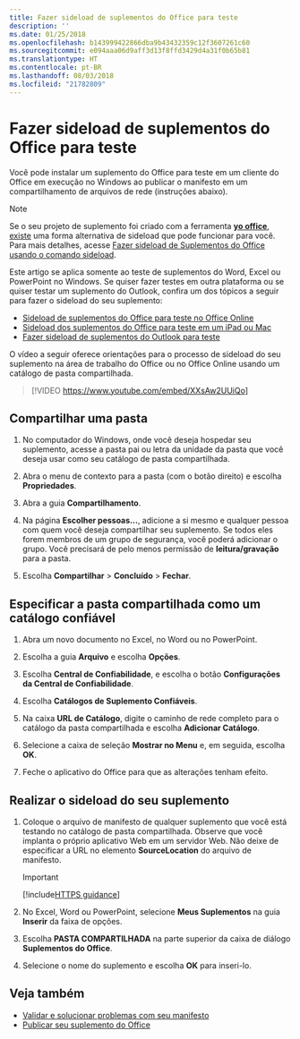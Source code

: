 ```yaml
---
title: Fazer sideload de suplementos do Office para teste
description: ''
ms.date: 01/25/2018
ms.openlocfilehash: b143999422866dba9b43432359c12f3607261c60
ms.sourcegitcommit: e094aaa06d9aff3d13f8ffd3429d4a31f0b65b81
ms.translationtype: HT
ms.contentlocale: pt-BR
ms.lasthandoff: 08/03/2018
ms.locfileid: "21782809"
---
```

# <a name="sideload-office-add-ins-for-testing"></a>Fazer sideload de suplementos do Office para teste

Você pode instalar um suplemento do Office para teste em um cliente do Office em execução no Windows ao publicar o manifesto em um compartilhamento de arquivos de rede (instruções abaixo).

> [!NOTE]
> Se o seu projeto de suplemento foi criado com a ferramenta [**yo office**, existe](https://github.com/OfficeDev/generator-office) uma forma alternativa de sideload que pode funcionar para você. Para mais detalhes, acesse [Fazer sideload de Suplementos do Office usando o comando sideload](sideload-office-addin-using-sideload-command.md).

Este artigo se aplica somente ao teste de suplementos do Word, Excel ou PowerPoint no Windows. Se quiser fazer testes em outra plataforma ou se quiser testar um suplemento do Outlook, confira um dos tópicos a seguir para fazer o sideload do seu suplemento:

- [Sideload de suplementos do Office para teste no Office Online](sideload-office-add-ins-for-testing.md)
- [Sideload dos suplementos do Office para teste em um iPad ou Mac](sideload-an-office-add-in-on-ipad-and-mac.md)
- [Fazer sideload de suplementos do Outlook para teste](../../../../outlook/add-ins/sideload-outlook-add-ins-for-testing)


O vídeo a seguir oferece orientações para o processo de sideload do seu suplemento na área de trabalho do Office ou no Office Online usando um catálogo de pasta compartilhada.  


> [!VIDEO https://www.youtube.com/embed/XXsAw2UUiQo]


## <a name="share-a-folder"></a>Compartilhar uma pasta

1. No computador do Windows, onde você deseja hospedar seu suplemento, acesse a pasta pai ou letra da unidade da pasta que você deseja usar como seu catálogo de pasta compartilhada.

2. Abra o menu de contexto para a pasta (com o botão direito) e escolha **Propriedades**.

3. Abra a guia **Compartilhamento**.

4. Na página **Escolher pessoas...**, adicione a si mesmo e qualquer pessoa com quem você deseja compartilhar seu suplemento. Se todos eles forem membros de um grupo de segurança, você poderá adicionar o grupo. Você precisará de pelo menos permissão de **leitura/gravação** para a pasta. 

5. Escolha **Compartilhar** > **Concluído** > **Fechar**.


## <a name="specify-the-shared-folder-as-a-trusted-catalog"></a>Especificar a pasta compartilhada como um catálogo confiável
      
1. Abra um novo documento no Excel, no Word ou no PowerPoint.
    
2. Escolha a guia **Arquivo** e escolha **Opções**.
    
3. Escolha **Central de Confiabilidade**, e escolha o botão **Configurações da Central de Confiabilidade**.
    
4. Escolha **Catálogos de Suplemento Confiáveis**.
    
5. Na caixa  **URL de Catálogo**, digite o caminho de rede completo para o catálogo da pasta compartilhada e escolha **Adicionar Catálogo**.
    
6. Selecione a caixa de seleção **Mostrar no Menu** e, em seguida, escolha **OK**.

7. Feche o aplicativo do Office para que as alterações tenham efeito.
    

## <a name="sideload-your-add-in"></a>Realizar o sideload do seu suplemento

1. Coloque o arquivo de manifesto de qualquer suplemento que você está testando no catálogo de pasta compartilhada. Observe que você implanta o próprio aplicativo Web em um servidor Web. Não deixe de especificar a URL no elemento **SourceLocation** do arquivo de manifesto.

    > [!IMPORTANT]
    > [!include[HTTPS guidance](../includes/https-guidance.md)]

2. No Excel, Word ou PowerPoint, selecione **Meus Suplementos** na guia **Inserir** da faixa de opções.

3. Escolha **PASTA COMPARTILHADA** na parte superior da caixa de diálogo **Suplementos do Office**.

4. Selecione o nome do suplemento e escolha **OK** para inseri-lo.


## <a name="see-also"></a>Veja também

- [Validar e solucionar problemas com seu manifesto](troubleshoot-manifest.md)
- [Publicar seu suplemento do Office](../publish/publish.md)
    
